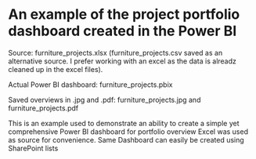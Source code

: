 # An example of the project portfolio dashboard created in the Power BI
Source: furniture_projects.xlsx (furniture_projects.csv saved as an alternative source. I prefer working with an excel as the data is alreadz cleaned up in the excel files). 

Actual Power BI dashboard: furniture_projects.pbix

Saved overviews in .jpg and .pdf: furniture_projects.jpg and furniture_projects.pdf


This is an example used to demonstrate an ability to create a simple yet comprehensive Power BI dashboard for portfolio overview
Excel was used as source for convenience. Same Dashboard can easily be created using SharePoint lists
